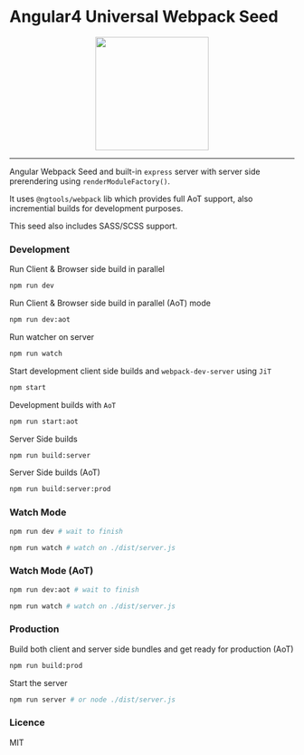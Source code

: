 # Angular4 Universal Webpack Seed

<p align="center">
  <img src="https://cloud.githubusercontent.com/assets/1796022/23861990/11b1ac98-080c-11e7-8ea6-30c66633f8df.png" width="200">
</p>

---

Angular Webpack Seed and built-in `express` server with server side prerendering using `renderModuleFactory()`.

It uses `@ngtools/webpack` lib which provides full AoT support, also incremential builds for development purposes.

This seed also includes SASS/SCSS support.

### Development

Run Client & Browser side build in parallel

```sh
npm run dev
```

Run Client & Browser side build in parallel (AoT) mode

```sh
npm run dev:aot
```

Run watcher on server

```sh
npm run watch
```

Start development client side builds and `webpack-dev-server` using `JiT`

```sh
npm start
```

Development builds with `AoT`

```sh
npm run start:aot
```

Server Side builds

```sh
npm run build:server
```

Server Side builds (AoT)

```sh
npm run build:server:prod
```

### Watch Mode

```sh
npm run dev # wait to finish

npm run watch # watch on ./dist/server.js
```

### Watch Mode (AoT)

```sh
npm run dev:aot # wait to finish

npm run watch # watch on ./dist/server.js
```

### Production

Build both client and server side bundles and get ready for production (AoT)

```sh
npm run build:prod
```

Start the server

```sh
npm run server # or node ./dist/server.js
```

### Licence

MIT

